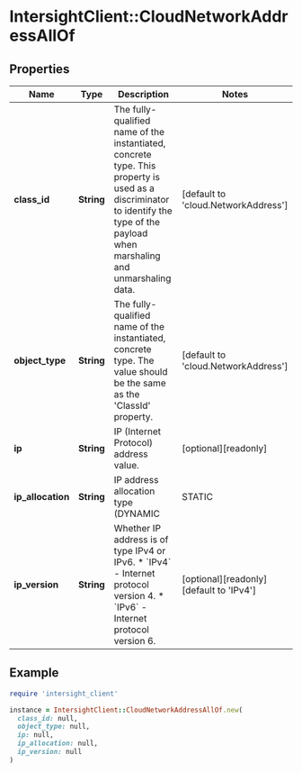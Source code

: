 # IntersightClient::CloudNetworkAddressAllOf

## Properties

| Name | Type | Description | Notes |
| ---- | ---- | ----------- | ----- |
| **class_id** | **String** | The fully-qualified name of the instantiated, concrete type. This property is used as a discriminator to identify the type of the payload when marshaling and unmarshaling data. | [default to &#39;cloud.NetworkAddress&#39;] |
| **object_type** | **String** | The fully-qualified name of the instantiated, concrete type. The value should be the same as the &#39;ClassId&#39; property. | [default to &#39;cloud.NetworkAddress&#39;] |
| **ip** | **String** | IP (Internet Protocol) address value. | [optional][readonly] |
| **ip_allocation** | **String** | IP address allocation type (DYNAMIC | STATIC | IPAM_CALLOUT | PRE_ALLOCATE). * &#x60;Dynamic&#x60; - IP address allocation type is dynamic. * &#x60;Static&#x60; - IP address allocation type is static. * &#x60;IpamCallout&#x60; - IP address is assigned with the results of callout scripts execution. * &#x60;PreAllocate&#x60; - IP address allocation type is PreAllocate . | [optional][readonly][default to &#39;Dynamic&#39;] |
| **ip_version** | **String** | Whether IP address is of type IPv4 or IPv6. * &#x60;IPv4&#x60; - Internet protocol version 4. * &#x60;IPv6&#x60; - Internet protocol version 6. | [optional][readonly][default to &#39;IPv4&#39;] |

## Example

```ruby
require 'intersight_client'

instance = IntersightClient::CloudNetworkAddressAllOf.new(
  class_id: null,
  object_type: null,
  ip: null,
  ip_allocation: null,
  ip_version: null
)
```


